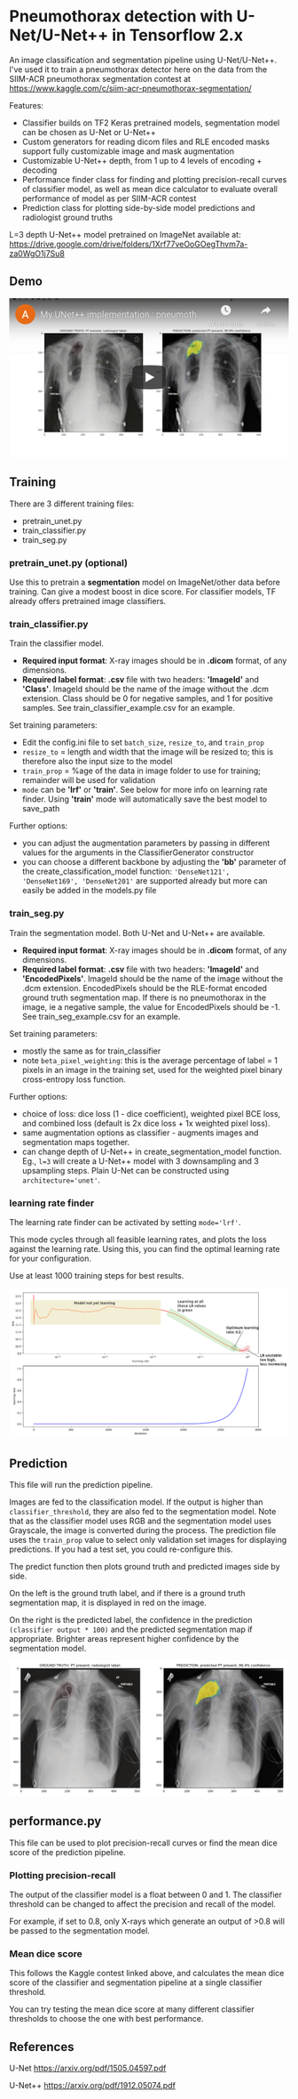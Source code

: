 # Pneumothorax detection with U-Net/U-Net++ in Tensorflow 2.x
An image classification and segmentation pipeline using U-Net/U-Net++. I've used it to train a pneumothorax detector here on the data from the SIIM-ACR pneumothorax segmentation contest at https://www.kaggle.com/c/siim-acr-pneumothorax-segmentation/

Features:
 - Classifier builds on TF2 Keras pretrained models, segmentation model can be chosen as U-Net or U-Net++ 
 - Custom generators for reading dicom files and RLE encoded masks support fully customizable image and mask augmentation 
 - Customizable U-Net++ depth, from 1 up to 4 levels of encoding + decoding  
 - Performance finder class for finding and plotting precision-recall curves of classifier model, as well as mean dice calculator to evaluate overall performance of model as per SIIM-ACR contest
 - Prediction class for plotting side-by-side model predictions and radiologist ground truths 
 
L=3 depth U-Net++ model pretrained on ImageNet available at: https://drive.google.com/drive/folders/1Xrf77veOoGOegThvm7a-za0WgO1j7Su8

## Demo 
[![Demo of model](https://github.com/albertsokol/pneumothorax-detection-unet/blob/master/readme%20images/yout.png)](https://www.youtube.com/watch?v=DwWl1vok5wY "My UNet++ implementation : pneumothorax classification & segmentation")


## Training
There are 3 different training files: 
 - pretrain_unet.py
 - train_classifier.py
 - train_seg.py


### pretrain_unet.py (optional)
Use this to pretrain a **segmentation** model on ImageNet/other data before training. Can give a modest boost in dice score. For classifier models, TF already offers pretrained image classifiers. 


### train_classifier.py
Train the classifier model. 
 - **Required input format**: X-ray images should be in **.dicom** format, of any dimensions.
 - **Required label format**: **.csv** file with two headers: **'ImageId'** and **'Class'**. ImageId should be the name of the image without the .dcm extension. Class should be 0 for negative samples, and 1 for positive samples. See train_classifier_example.csv for an example. 

Set training parameters:
 - Edit the config.ini file to set `batch_size`, `resize_to`, and `train_prop`
 - `resize_to` = length and width that the image will be resized to; this is therefore also the input size to the model
 - `train_prop` = %age of the data in image folder to use for training; remainder will be used for validation 
 - `mode` can be **'lrf'** or **'train'**. See below for more info on learning rate finder. Using **'train'** mode will automatically save the best model to save_path

Further options:
 - you can adjust the augmentation parameters by passing in different values for the arguments in the ClassifierGenerator constructor
 - you can choose a different backbone by adjusting the **'bb'** parameter of the create_classification_model function: `'DenseNet121', 'DenseNet169', 'DenseNet201'` are supported already but more can easily be added in the models.py file

### train_seg.py
Train the segmentation model. Both U-Net and U-Net++ are available. 
 - **Required input format**: X-ray images should be in **.dicom** format, of any dimensions.
 - **Required label format**: **.csv** file with two headers: **'ImageId'** and **'EncodedPixels'**. ImageId should be the name of the image without the .dcm extension. EncodedPixels should be the RLE-format encoded ground truth segmentation map. If there is no pneumothorax in the image, ie a negative sample, the value for EncodedPixels should be -1. See train_seg_example.csv for an example. 
 
 Set training parameters:
  - mostly the same as for train_classifier
  - note `beta_pixel_weighting`: this is the average percentage of label = 1 pixels in an image in the training set, used for the weighted pixel binary cross-entropy loss function. 
  
  Further options:
   - choice of loss: dice loss (1 - dice coefficient), weighted pixel BCE loss, and combined loss (default is 2x dice loss + 1x weighted pixel loss).
   - same augmentation options as classifier - augments images and segmentation maps together. 
   - can change depth of U-Net++ in create_segmentation_model function. Eg., `l=3` will create a U-Net++ model with 3 downsampling and 3 upsampling steps. Plain U-Net can be constructed using `architecture='unet'`. 

### learning rate finder
The learning rate finder can be activated by setting `mode='lrf'`. 

This mode cycles through all feasible learning rates, and plots the loss against the learning rate. Using this, you can find the optimal learning rate for your configuration. 

Use at least 1000 training steps for best results. 

![Image of LRF plot](https://github.com/albertsokol/pneumothorax-detection-unet/blob/master/readme%20images/lrf_labelled.png)

## Prediction 
This file will run the prediction pipeline.

Images are fed to the classification model. If the output is higher than `classifier_threshold`, they are also fed to the segmentation model. Note that as the classifier model uses RGB and the segmentation model uses Grayscale, the image is converted during the process. The prediction file uses the `train_prop` value to select only validation set images for displaying predictions. If you had a test set, you could re-configure this. 

The predict function then plots ground truth and predicted images side by side.

On the left is the ground truth label, and if there is a ground truth segmentation map, it is displayed in red on the image.

On the right is the predicted label, the confidence in the prediction `(classifier output * 100)` and the predicted segmentation map if appropriate. Brighter areas represent higher confidence by the segmentation model. 

![Image of prediction plot](https://github.com/albertsokol/pneumothorax-detection-unet/blob/master/readme%20images/predict.png)

## performance.py 
This file can be used to plot precision-recall curves or find the mean dice score of the prediction pipeline. 

### Plotting precision-recall
The output of the classifier model is a float between 0 and 1. The classifier threshold can be changed to affect the precision and recall of the model.

For example, if set to 0.8, only X-rays which generate an output of >0.8 will be passed to the segmentation model.

### Mean dice score
This follows the Kaggle contest linked above, and calculates the mean dice score of the classifier and segmentation pipeline at a single classifier threshold. 

You can try testing the mean dice score at many different classifier thresholds to choose the one with best performance.

## References 
U-Net https://arxiv.org/pdf/1505.04597.pdf

U-Net++ https://arxiv.org/pdf/1912.05074.pdf


